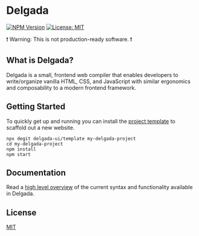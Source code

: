 # Delgada

[![NPM Version](https://img.shields.io/npm/v/delgada?color=blue)](https://www.npmjs.com/package/delgada)
[![License: MIT](https://img.shields.io/badge/license-MIT-brightgreen)](./LICENSE)

❗️ Warning: This is not production-ready software. ❗️

## What is Delgada?

Delgada is a small, frontend web compiler that enables developers to write/organize vanilla HTML, CSS, and JavaScript with similar ergonomics and composability to a modern frontend framework.

## Getting Started

To quickly get up and running you can install the [project template](https://github.com/delgada-ui/template) to scaffold out a new website.

```
npx degit delgada-ui/template my-delgada-project
cd my-delgada-project
npm install
npm start
```

## Documentation

Read a [high level overview](./docs/overview.md) of the current syntax and functionality available in Delgada.

## License

[MIT](LICENSE)
